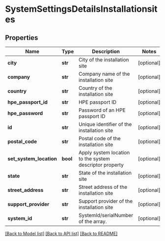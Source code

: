 # SystemSettingsDetailsInstallationsites

## Properties
Name | Type | Description | Notes
------------ | ------------- | ------------- | -------------
**city** | **str** | City of the installation site | [optional] 
**company** | **str** | Company name of the installation site | [optional] 
**country** | **str** | Country of the installation site | [optional] 
**hpe_passport_id** | **str** | HPE passport ID | [optional] 
**hpe_password** | **str** | Password of an HPE passport ID | [optional] 
**id** | **str** | Unique identifier of the installation site | [optional] 
**postal_code** | **str** | Postal code of the installation site | [optional] 
**set_system_location** | **bool** | Apply system location to the system descriptor property | [optional] 
**state** | **str** | State of the installation site | [optional] 
**street_address** | **str** | Street address of the installation site | [optional] 
**support_provider** | **str** | Support provider of the installation site | [optional] 
**system_id** | **str** | SystemId/serialNumber of the array. | [optional] 

[[Back to Model list]](../README.md#documentation-for-models) [[Back to API list]](../README.md#documentation-for-api-endpoints) [[Back to README]](../README.md)


